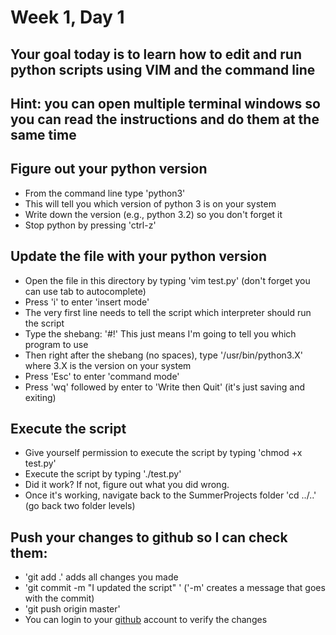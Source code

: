 # Week 1, Day 1

## Your goal today is to learn how to edit and run python scripts using VIM and the command line
## Hint: you can open multiple terminal windows so you can read the instructions and do them at the same time

## Figure out your python version
  * From the command line type 'python3'
  * This will tell you which version of python 3 is on your system
  * Write down the version (e.g., python 3.2) so you don't forget it
  * Stop python by pressing 'ctrl-z'

## Update the file with your python version
  * Open the file in this directory by typing 'vim test.py' (don't forget you can use tab to autocomplete)
  * Press 'i' to enter 'insert mode'
  * The very first line needs to tell the script which interpreter should run the script
  * Type the shebang:  '#!'  This just means I'm going to tell you which program to use
  * Then right after the shebang (no spaces), type '/usr/bin/python3.X' where 3.X is the version on your system
  * Press 'Esc' to enter 'command mode'
  * Press 'wq' followed by enter to 'Write then Quit' (it's just saving and exiting)

## Execute the script
  * Give yourself permission to execute the script by typing 'chmod +x test.py'
  * Execute the script by typing './test.py'
  * Did it work?  If not, figure out what you did wrong.
  * Once it's working, navigate back to the SummerProjects folder 'cd ../..'  (go back two folder levels)

## Push your changes to github so I can check them:
  * 'git add .'  adds all changes you made
  * 'git commit -m "I updated the script"  '   ('-m' creates a message that goes with the commit)
  * 'git push origin master'
  * You can login to your [github](https://github.com/) account to verify the changes

